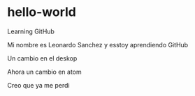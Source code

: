 # hello-world
Learning GitHub

Mi nombre es Leonardo Sanchez y esstoy aprendiendo GitHub

Un cambio en el deskop

Ahora un cambio en atom

Creo que ya me perdi
